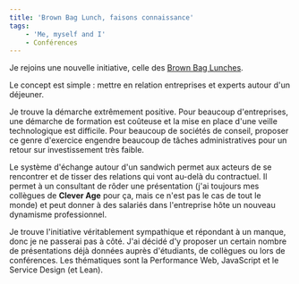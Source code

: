 ```yaml
---
title: 'Brown Bag Lunch, faisons connaissance'
tags:
    - 'Me, myself and I'
    - Conférences
---
```


Je rejoins une nouvelle initiative, celle des
[Brown Bag Lunches](http://www.brownbaglunch.fr).

Le concept est simple : mettre en relation entreprises et experts autour d'un
déjeuner.

<!-- more -->

Je trouve la démarche extrêmement positive. Pour beaucoup d'entreprises, une
démarche de formation est coûteuse et la mise en place d'une veille
technologique est difficile. Pour beaucoup de sociétés de conseil, proposer ce
genre d'exercice engendre beaucoup de tâches administratives pour un retour sur
investissement très faible.

Le système d'échange autour d'un sandwich permet aux acteurs de se rencontrer et
de tisser des relations qui vont au-delà du contractuel. Il permet à un
consultant de rôder une présentation (j'ai toujours mes collègues de **Clever
Age** pour ça, mais ce n'est pas le cas de tout le monde) et peut donner à des
salariés dans l'entreprise hôte un nouveau dynamisme professionnel.

Je trouve l'initiative véritablement sympathique et répondant à un manque, donc
je ne passerai pas à côté. J'ai décidé d'y proposer un certain nombre de
présentations déjà données auprès d'étudiants, de collègues ou lors de
conférences. Les thématiques sont la Performance Web, JavaScript et le Service
Design (et Lean).
